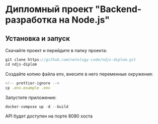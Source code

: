 # Дипломный проект "Backend-разработка на Node.js"

## Установка и запуск

Скачайте проект и перейдите в папку проекта:

```js
git clone https://github.com/netology-code/ndjs-diplom.git
cd ndjs-diplom
```

Создайте копию файла env, внесите в него переменные окружения:

```js
<!-- prettier-ignore -->
cp .env.example .env
```

Запустите приложение:

```js
docker-compose up -d --build
```

API будет доступен на порте 8080 хоста

